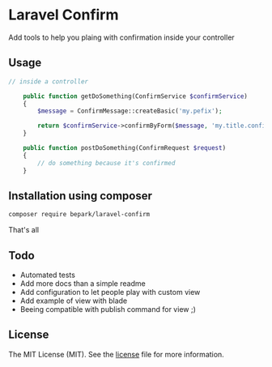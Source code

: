# Laravel Confirm

Add tools to help you plaing with confirmation inside your controller

## Usage
```php
// inside a controller

	public function getDoSomething(ConfirmService $confirmService)
	{
		$message = ConfirmMessage::createBasic('my.pefix');

		return $confirmService->confirmByForm($message, 'my.title.confirmation');
	}

	public function postDoSomething(ConfirmRequest $request)
	{
		// do something because it's confirmed
	}


```

## Installation using composer

```bash
composer require bepark/laravel-confirm
```

That's all

## Todo

* Automated tests
* Add more docs than a simple readme
* Add configuration to let people play with custom view
* Add example of view with blade
* Beeing compatible with publish command for view ;)

## License

The MIT License (MIT). See the [license](LICENSE) file for more information.
